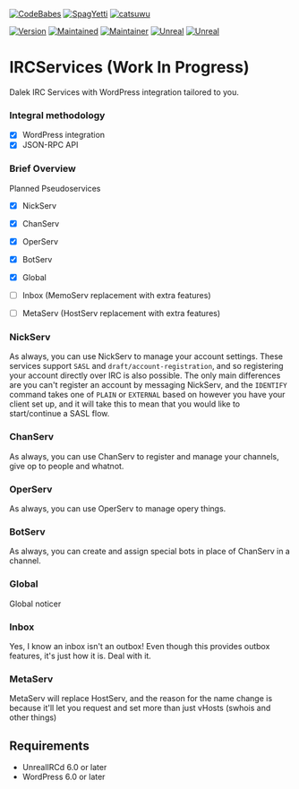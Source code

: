 
[![CodeBabes](https://forthebadge.com/images/badges/built-by-codebabes.svg)]()
[![SpagYetti](https://forthebadge.com/images/badges/contains-tasty-spaghetti-code.svg)]()
[![catsuwu](https://forthebadge.com/images/badges/contains-cat-gifs.svg)]()

[![Version](https://img.shields.io/badge/Beta-0.1-blue.svg)]()
[![Maintained](https://img.shields.io/badge/Maintained-yes-green.svg)]()
[![Maintainer](https://img.shields.io/badge/Maintainer-Valware-blue.svg)](https://github.com/ValwareIRC/)
[![Unreal](https://img.shields.io/badge/UnrealIRCd-6.0+-blue.svg)]()
[![Unreal](https://img.shields.io/badge/WordPress-6.0+-blue.svg)]()
# IRCServices (Work In Progress)
Dalek IRC Services with WordPress integration tailored to you.

### Integral methodology ###
- [x] WordPress integration
- [x] JSON-RPC API

### Brief Overview ###


Planned Pseudoservices

- [x] NickServ
- [x] ChanServ
- [x] OperServ
- [x] BotServ
- [x] Global
- [ ] Inbox (MemoServ replacement with extra features)
- [ ] MetaServ (HostServ replacement with extra features)


### NickServ ###
As always, you can use NickServ to manage your account settings. These services support `SASL` and `draft/account-registration`, and so registering your account directly over IRC is also possible. The only main differences are you can't register an account by messaging NickServ, and the `IDENTIFY` command takes one of `PLAIN` or `EXTERNAL` based on however you have your client set up, and it will take this to mean that you would like to start/continue a SASL flow.

### ChanServ ###
As always, you can use ChanServ to register and manage your channels, give op to people and whatnot.

### OperServ ###
As always, you can use OperServ to manage opery things.

### BotServ ###
As always, you can create and assign special bots in place of ChanServ in a channel.

### Global ###
Global noticer

### Inbox ###
Yes, I know an inbox isn't an outbox! Even though this provides outbox features, it's just how it is. Deal with it.

### MetaServ ###
MetaServ will replace HostServ, and the reason for the name change is because it'll let you request and set more than just vHosts (swhois and other things)

## Requirements ##
- UnrealIRCd 6.0 or later
- WordPress 6.0 or later
